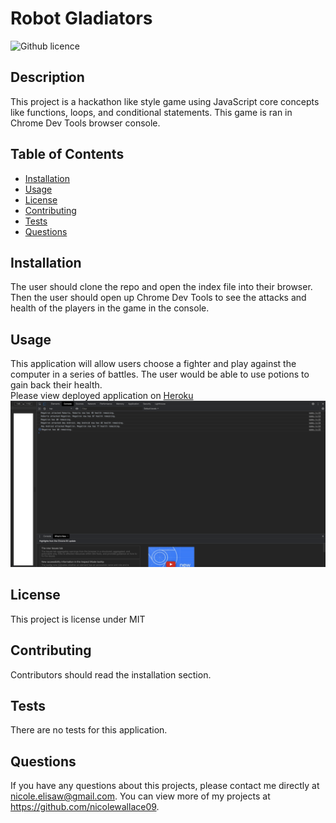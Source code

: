 # Robot Gladiators
![Github licence](http://img.shields.io/badge/license-MIT-blue.svg)

## Description 
This project is a hackathon like style game using JavaScript core concepts like functions, loops, and conditional statements. This game is ran in Chrome Dev Tools browser console. 

## Table of Contents
* [Installation](#installation)
* [Usage](#usage)
* [License](#license)
* [Contributing](#contributing)
* [Tests](#tests)
* [Questions](#questions)

## Installation 
The user should clone the repo and open the index file into their browser. Then the user should open up Chrome Dev Tools to see the attacks and health of the players in the game in the console. 

## Usage 
This application will allow users choose a fighter and play against the computer in a series of battles. The user would be able to use potions to gain back their health. <br>
Please view deployed application on [Heroku](https://nicolewallace09.github.io/robot-gladiators/scree)<br>
<img src='assets/images/screenshot.png'>

## License 
This project is license under MIT

## Contributing 
Contributors should read the installation section. 

## Tests
There are no tests for this application. 

## Questions
If you have any questions about this projects, please contact me directly at nicole.elisaw@gmail.com. You can view more of my projects at https://github.com/nicolewallace09.